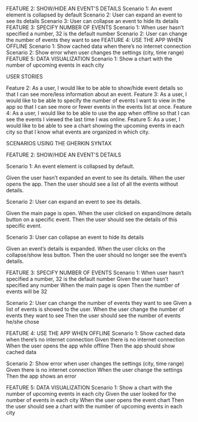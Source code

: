 FEATURE 2: SHOW/HIDE AN EVENT'S DETAILS
Scenario 1: An event element is collapsed by default
Scenario 2: User can expand an event to see its details
Scenario 3: User can collapse an event to hide its details
FEATURE 3: SPECIFY NUMBER OF EVENTS
Scenario 1: When user hasn’t specified a number, 32 is the default number
Scenario 2: User can change the number of events they want to see
FEATURE 4: USE THE APP WHEN OFFLINE
Scenario 1: Show cached data when there’s no internet connection
Scenario 2: Show error when user changes the settings (city, time range)
FEATURE 5: DATA VISUALIZATION
Scenario 1: Show a chart with the number of upcoming events in each city


USER STORIES

Feature 2:  As a user, I would like to be able to show/hide event details so that I can see more/less information about an event. 
Feature 3: As a user, I would like to be able to specify the number of events I want to view in the app so that I can see more or fewer events in the events list at once. 
Feature 4: As a user, I would like to be able to use the app when offline so that I can see the events I viewed the last time I was online. 
Feature 5: As a user, I would like to be able to see a chart showing the upcoming events in each city so that I know what events are organized in which city.




SCENARIOS USING THE GHERKIN SYNTAX

FEATURE 2: SHOW/HIDE AN EVENT'S DETAILS

Scenario 1: An event element is collapsed by default.

Given the user hasn’t expanded an event to see its details.
When the user opens the app.
Then the user should see a list of all the events without details.

Scenario 2: User can expand an event to see its details.

Given the main page is open.
When the user clicked on expand/more details button on a specific event.
Then the user should see the details of this specific event.

Scenario 3: User can collapse an event to hide its details

Given an event’s details is expanded.
When the user clicks on the collapse/show less button.
Then the user should no longer see the event’s details.

FEATURE 3: SPECIFY NUMBER OF EVENTS
Scenario 1: When user hasn’t specified a number, 32 is the default number
Given the user hasn’t specified any number
When the main page is open
Then the number of events will be 32 

Scenario 2: User can change the number of events they want to see
Given a list of events is showed to the user.
When the user change the number of events they want to see
Then the user should see the number of events he/she chose

FEATURE 4: USE THE APP WHEN OFFLINE
Scenario 1: Show cached data when there’s no internet connection
Given there is no internet connection
When the user opens the app while offline
Then the app should show cached data

Scenario 2: Show error when user changes the settings (city, time range)
Given there is no internet connection
When the user change the settings
Then the app shows an error


FEATURE 5: DATA VISUALIZATION
Scenario 1: Show a chart with the number of upcoming events in each city
Given the user looked for the number of events in each city
When the user opens the event chart
Then the user should see a chart with the number of upcoming events in each city
